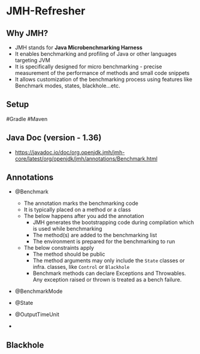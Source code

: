 # JMH-Refresher
## Why JMH?
- JMH stands for **Java Microbenchmarking Harness**
- It enables benchmarking and profiling of Java or other languages targeting JVM
- It is specifically designed for micro benchmarking - precise measurement of the performance of methods and small code snippets
- It allows customization of the benchmarking process using features like Benchmark modes, states, blackhole...etc.

## Setup
#Gradle
#Maven

## Java Doc (version - 1.36)
- https://javadoc.io/doc/org.openjdk.jmh/jmh-core/latest/org/openjdk/jmh/annotations/Benchmark.html

## Annotations
- @Benchmark
    - The annotation marks the benchmarking code
    - It is typically placed on a method or a class
    - The below happens after you add the annotation
        - JMH generates the bootstrapping code during compilation which is used while benchmarking
        - The method(s) are added to the benchmarking list
        - The environment is prepared for the benchmarking to run
    - The below constraints apply 
        - The method should be public
        - The method arguments may only include the `State` classes or infra. classes, like `Control` or `Blackhole`
        - Benchmark methods can declare Exceptions and Throwables. Any exception raised or thrown is treated as a bench failure.

- @BenchmarkMode
- @State
- @OutputTimeUnit
- 
## Blackhole

